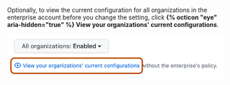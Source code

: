 Optionally, to view the current configuration for all organizations in the enterprise account before you change the setting, click **{% octicon "eye" aria-hidden="true" %} View your organizations' current configurations**.

   ![Screenshot of a policy in the enterprise settings. A link, labeled "View your organizations' current configurations", is outlined.](/assets/images/help/business-accounts/view-current-policy-implementation-link.png)
